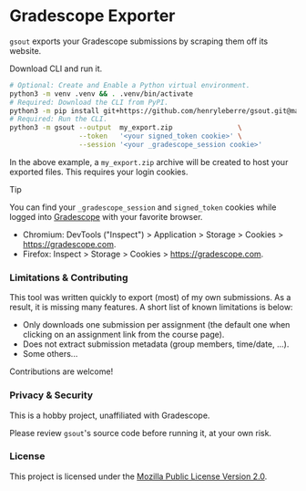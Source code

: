 # Gradescope Exporter

`gsout` exports your Gradescope submissions by scraping them off
its website.

Download CLI and run it.

```bash
# Optional: Create and Enable a Python virtual environment.
python3 -m venv .venv && . .venv/bin/activate
# Required: Download the CLI from PyPI.
python3 -m pip install git+https://github.com/henryleberre/gsout.git@master
# Required: Run the CLI.
python3 -m gsout --output  my_export.zip                \
                 --token   '<your signed_token cookie>' \
                 --session '<your _gradescope_session cookie>'
```

In the above example, a `my_export.zip` archive will be created to host your exported files.
This requires your login cookies.

> [!TIP]
> You can find your `_gradescope_session` and `signed_token`
> cookies while logged into [Gradescope](https://www.gradescope.com/)
> with your favorite browser.
>
> - Chromium: DevTools ("Inspect") > Application > Storage > Cookies > https://gradescope.com.
> - Firefox: Inspect > Storage > Cookies > https://gradescope.com.

### Limitations & Contributing

This tool was written quickly to export (most) of my own submissions.
As a result, it is missing many features. A short list of known limitations
is below:

- Only downloads one submission per assignment (the default one when clicking on an assignment link from the course page).
- Does not extract submission metadata (group members, time/date, ...).
- Some others...

Contributions are welcome!

### Privacy & Security

This is a hobby project, unaffiliated with Gradescope.

Please review `gsout`'s source code before running it, at your own risk.

### License

This project is licensed under the [Mozilla Public License Version 2.0](LICENSE).
